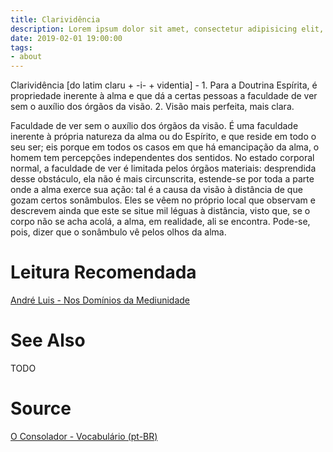 ```yaml
---
title: Clarividência
description: Lorem ipsum dolor sit amet, consectetur adipisicing elit, sed do eiusmod tempor incididunt ut labore et dolore magna aliqua.  TODO
date: 2019-02-01 19:00:00
tags:
- about
---
```


Clarividência [do latim claru + -i- + videntia] - 1. Para a Doutrina Espírita, é propriedade inerente à alma e que dá a certas pessoas a faculdade de ver sem o auxílio dos órgãos da visão. 2. Visão mais perfeita, mais clara.

Faculdade de ver sem o auxílio dos órgãos da visão. É uma faculdade inerente à própria natureza da alma ou do Espírito, e que reside em todo o seu ser; eis porque em todos os casos em que há emancipação da alma, o homem tem percepções independentes dos sentidos. No estado corporal normal, a faculdade de ver é limitada pelos órgãos materiais: desprendida desse obstáculo, ela não é mais circunscrita, estende-se por toda a parte onde a alma exerce sua ação: tal é a causa da visão à distância de que gozam certos sonâmbulos. Eles se vêem no próprio local que observam e descrevem ainda que este se situe mil léguas à distância, visto que, se o corpo não se acha acolá, a alma, em realidade, ali se encontra. Pode-se, pois, dizer que o sonâmbulo vê pelos olhos da alma. 

# Leitura Recomendada
[André Luis - Nos Domínios da Mediunidade](/books/andre-luis/in-the-realms-of-mediumship)

# See Also
TODO

# Source
[O Consolador - Vocabulário (pt-BR)](http://www.oconsolador.com.br/linkfixo/vocabulario/principal.html)
